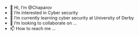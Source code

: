 - 👋 Hi, I’m @Chaparov
- 👀 I’m interested in Cyber security
- 🌱 I’m currently learning cyber security at University of Derby
- 💞️ I’m looking to collaborate on ...
- 📫 How to reach me ...

<!---
Chaparov/Chaparov is a ✨ special ✨ repository because its `README.md` (this file) appears on your GitHub profile.
You can click the Preview link to take a look at your changes.
--->
